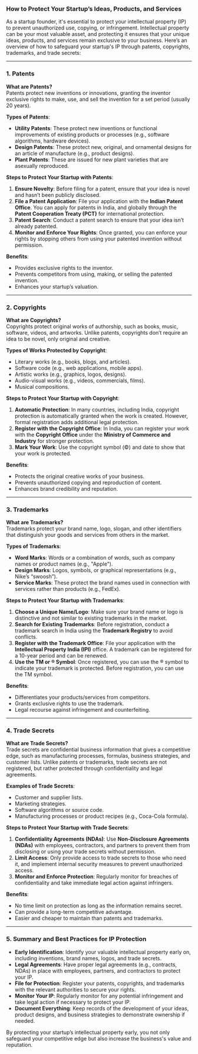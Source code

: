 ### **How to Protect Your Startup’s Ideas, Products, and Services**

As a startup founder, it's essential to protect your intellectual property (IP) to prevent unauthorized use, copying, or infringement. Intellectual property can be your most valuable asset, and protecting it ensures that your unique ideas, products, and services remain exclusive to your business. Here’s an overview of how to safeguard your startup's IP through patents, copyrights, trademarks, and trade secrets:

---

### **1. Patents**

**What are Patents?**  
Patents protect new inventions or innovations, granting the inventor exclusive rights to make, use, and sell the invention for a set period (usually 20 years).

**Types of Patents**:
- **Utility Patents**: These protect new inventions or functional improvements of existing products or processes (e.g., software algorithms, hardware devices).
- **Design Patents**: These protect new, original, and ornamental designs for an article of manufacture (e.g., product designs).
- **Plant Patents**: These are issued for new plant varieties that are asexually reproduced.

**Steps to Protect Your Startup with Patents**:
1. **Ensure Novelty**: Before filing for a patent, ensure that your idea is novel and hasn’t been publicly disclosed.
2. **File a Patent Application**: File your application with the **Indian Patent Office**. You can apply for patents in India, and globally through the **Patent Cooperation Treaty (PCT)** for international protection.
3. **Patent Search**: Conduct a patent search to ensure that your idea isn’t already patented.
4. **Monitor and Enforce Your Rights**: Once granted, you can enforce your rights by stopping others from using your patented invention without permission.

**Benefits**:
- Provides exclusive rights to the inventor.
- Prevents competitors from using, making, or selling the patented invention.
- Enhances your startup’s valuation.

---

### **2. Copyrights**

**What are Copyrights?**  
Copyrights protect original works of authorship, such as books, music, software, videos, and artworks. Unlike patents, copyrights don’t require an idea to be novel, only original and creative.

**Types of Works Protected by Copyright**:
- Literary works (e.g., books, blogs, and articles).
- Software code (e.g., web applications, mobile apps).
- Artistic works (e.g., graphics, logos, designs).
- Audio-visual works (e.g., videos, commercials, films).
- Musical compositions.

**Steps to Protect Your Startup with Copyright**:
1. **Automatic Protection**: In many countries, including India, copyright protection is automatically granted when the work is created. However, formal registration adds additional legal protection.
2. **Register with the Copyright Office**: In India, you can register your work with the **Copyright Office** under the **Ministry of Commerce and Industry** for stronger protection.
3. **Mark Your Work**: Use the copyright symbol (©) and date to show that your work is protected.

**Benefits**:
- Protects the original creative works of your business.
- Prevents unauthorized copying and reproduction of content.
- Enhances brand credibility and reputation.

---

### **3. Trademarks**

**What are Trademarks?**  
Trademarks protect your brand name, logo, slogan, and other identifiers that distinguish your goods and services from others in the market.

**Types of Trademarks**:
- **Word Marks**: Words or a combination of words, such as company names or product names (e.g., "Apple").
- **Design Marks**: Logos, symbols, or graphical representations (e.g., Nike’s “swoosh”).
- **Service Marks**: These protect the brand names used in connection with services rather than products (e.g., FedEx).

**Steps to Protect Your Startup with Trademarks**:
1. **Choose a Unique Name/Logo**: Make sure your brand name or logo is distinctive and not similar to existing trademarks in the market.
2. **Search for Existing Trademarks**: Before registration, conduct a trademark search in India using the **Trademark Registry** to avoid conflicts.
3. **Register with the Trademark Office**: File your application with the **Intellectual Property India (IPI)** office. A trademark can be registered for a 10-year period and can be renewed.
4. **Use the TM or ® Symbol**: Once registered, you can use the ® symbol to indicate your trademark is protected. Before registration, you can use the TM symbol.

**Benefits**:
- Differentiates your products/services from competitors.
- Grants exclusive rights to use the trademark.
- Legal recourse against infringement and counterfeiting.

---

### **4. Trade Secrets**

**What are Trade Secrets?**  
Trade secrets are confidential business information that gives a competitive edge, such as manufacturing processes, formulas, business strategies, and customer lists. Unlike patents or trademarks, trade secrets are not registered, but rather protected through confidentiality and legal agreements.

**Examples of Trade Secrets**:
- Customer and supplier lists.
- Marketing strategies.
- Software algorithms or source code.
- Manufacturing processes or product recipes (e.g., Coca-Cola formula).

**Steps to Protect Your Startup with Trade Secrets**:
1. **Confidentiality Agreements (NDAs)**: Use **Non-Disclosure Agreements (NDAs)** with employees, contractors, and partners to prevent them from disclosing or using your trade secrets without permission.
2. **Limit Access**: Only provide access to trade secrets to those who need it, and implement internal security measures to prevent unauthorized access.
3. **Monitor and Enforce Protection**: Regularly monitor for breaches of confidentiality and take immediate legal action against infringers.

**Benefits**:
- No time limit on protection as long as the information remains secret.
- Can provide a long-term competitive advantage.
- Easier and cheaper to maintain than patents and trademarks.

---

### **5. Summary and Best Practices for IP Protection**

- **Early Identification**: Identify your valuable intellectual property early on, including inventions, brand names, logos, and trade secrets.
- **Legal Agreements**: Have proper legal agreements (e.g., contracts, NDAs) in place with employees, partners, and contractors to protect your IP.
- **File for Protection**: Register your patents, copyrights, and trademarks with the relevant authorities to secure your rights.
- **Monitor Your IP**: Regularly monitor for any potential infringement and take legal action if necessary to protect your IP.
- **Document Everything**: Keep records of the development of your ideas, product designs, and business strategies to demonstrate ownership if needed.

By protecting your startup’s intellectual property early, you not only safeguard your competitive edge but also increase the business's value and reputation.